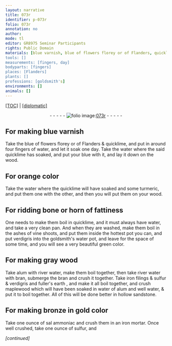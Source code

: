 ```yaml
---
layout: narrative
title: 073r
identifier: p-073r
folio: 073r
annotation: no
author:
mode: tl
editor: GR8975 Seminar Participants
rights: Public Domain
materials: [blue varnish, blue of flowers florey or of Flanders, quicklime, water, blue, wood, turmeric, bone, horn, ashes of vine shoots, verdigris, alum, river water, bran, iron filings, sulfur, fuller's earth, maplewood, well water, gold, sal ammoniac, iron]
tools: []
measurements: [fingers, day]
bodyparts: [fingers]
places: [Flanders]
plants: []
professions: [goldsmith's]
environments: []
animals: []
---
```


<p><a href="{{ site.baseurl }}/translation/">[TOC]</a> | <a href="{{ site.baseurl }}/texts/p-073r_tc/" target="_blank">[diplomatic]</a></p><div class="folio" align="center">- - - - - <a href="http://gallica.bnf.fr/ark:/12148/btv1b10500001g/f151.image" target="_blank"><img src="https://cu-mkp.github.io/2017-workshop-edition/assets/photo-icon.png" alt="folio image: " style="display:inline-block; margin-bottom:-3px;"/>073r</a> - - - - - </div>  
  

## For making <span class="m">blue varnish</span>

 
Take the <span class="m">blue of flowers <span class="add">florey or of <span class="pl">Flanders</span></span></span> & <span class="m">quicklime</span>, and put in around four <span class="ms"><span class="bp">fingers</span></span> of <span class="m">water</span>, and let it soak one <span class="ms"><span class="tmp">day</span></span>. Take the <span class="m">water</span> where the said <span class="m">quicklime</span> has soaked, and put your <span class="m">blue</span> with it, and lay it down on the <span class="m">wood</span>.
 
 
  

## For orange color

 
Take the <span class="m">water</span> where the <span class="m">quicklime</span> will have soaked and some <span class="m">turmeric</span>, and put them one with the other, and then you will put them on your <span class="m">wood</span>.
 
 
  

## For ridding <span class="m">bone</span> or <span class="m">horn</span> of fattiness

 
One needs to make them boil in <span class="m">quicklime</span>, and it must always have <span class="m">water</span>, and take a very clean pan. And when they are washed, make them boil in the <span class="m">ashes of vine shoots</span>, and put them inside the hottest pot you can, and put <span class="m">verdigris</span> into the <span class="pro">goldsmith's</span> <span class="m">water</span> pot, and leave for the space of some time, and you will see a very beautiful green color.
 
 
  

## For making gray <span class="m">wood</span>

 
Take <span class="m">alum</span> with <span class="m">river water</span>, make them boil together, then take <span class="m">river water</span> with <span class="m">bran</span>, submerge the <span class="m">bran</span> and crush it together. Take <span class="m">iron filings</span> & <span class="m">sulfur</span> & <span class="m">verdigris</span> and <span class="m">fuller's earth</span> , and make it all boil together, and crush <span class="m">maplewood</span> which will have been soaked in <span class="m">water</span> of <span class="m">alum</span> and <span class="m">well water</span>, & put it to boil together. <span class="add">All of this will be done better in hollow sandstone.</span>
 
 
  

## For making bronze in <span class="m">gold</span> color

 
Take one ounce of <span class="m">sal ammoniac</span> and crush them in an <span class="m">iron</span> mortar. Once well crushed, take one ounce of <span class="m">sulfur</span>, and 
 
*[continued]*
 
